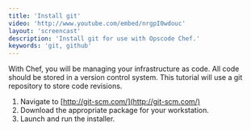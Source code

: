 ```yaml
---
title: 'Install git'
video: 'http://www.youtube.com/embed/nrgpI0wdouc'
layout: 'screencast'
description: 'Install git for use with Opscode Chef.'
keywords: 'git, github'
---
```


With Chef, you will be managing your infrastructure as code. All code should be stored in a version control system. This tutorial will use a git repository to store code revisions.

1. Navigate to [http://git-scm.com/](http://git-scm.com/)
1. Download the appropriate package for your workstation.
1. Launch and run the installer.
